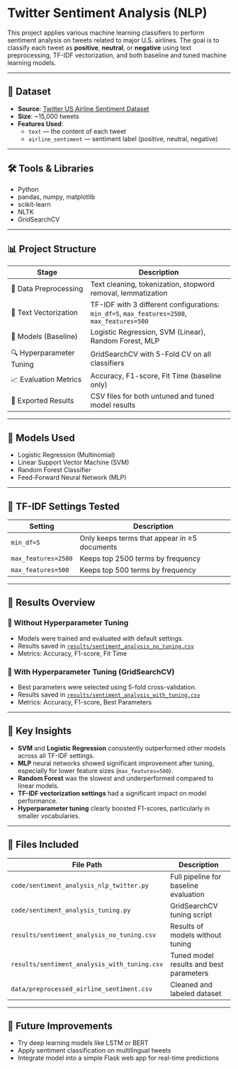 # Twitter Sentiment Analysis (NLP)

This project applies various machine learning classifiers to perform sentiment analysis on tweets related to major U.S. airlines. The goal is to classify each tweet as **positive**, **neutral**, or **negative** using text preprocessing, TF-IDF vectorization, and both baseline and tuned machine learning models.

---

## 📁 Dataset

- **Source**: [Twitter US Airline Sentiment Dataset](https://www.kaggle.com/crowdflower/twitter-airline-sentiment)
- **Size**: ~15,000 tweets
- **Features Used**: 
  - `text` — the content of each tweet  
  - `airline_sentiment` — sentiment label (positive, neutral, negative)

---

## 🛠️ Tools & Libraries

- Python 
- pandas, numpy, matplotlib 
- scikit-learn  
- NLTK  
- GridSearchCV  

---

## 📊 Project Structure

| Stage                          | Description                                      |
|-------------------------------|--------------------------------------------------|
| 🧹 Data Preprocessing          | Text cleaning, tokenization, stopword removal, lemmatization |
| 🔡 Text Vectorization          | TF-IDF with 3 different configurations:<br> `min_df=5`, `max_features=2500`, `max_features=500` |
| 🧠 Models (Baseline)           | Logistic Regression, SVM (Linear), Random Forest, MLP |
| 🔍 Hyperparameter Tuning       | GridSearchCV with 5-Fold CV on all classifiers |
| 📈 Evaluation Metrics          | Accuracy, F1-score, Fit Time (baseline only)    |
| 📁 Exported Results            | CSV files for both untuned and tuned model results |

---

## 🧪 Models Used

- Logistic Regression (Multinomial)
- Linear Support Vector Machine (SVM)
- Random Forest Classifier
- Feed-Forward Neural Network (MLP)

---

## 🧠 TF-IDF Settings Tested

| Setting             | Description                                  |
|---------------------|----------------------------------------------|
| `min_df=5`          | Only keeps terms that appear in ≥5 documents |
| `max_features=2500` | Keeps top 2500 terms by frequency            |
| `max_features=500`  | Keeps top 500 terms by frequency             |

---

## 🏁 Results Overview

### 🔹 Without Hyperparameter Tuning
- Models were trained and evaluated with default settings.
- Results saved in [`results/sentiment_analysis_no_tuning.csv`](/results/sentiment_analysis_no_tuning.csv)
- Metrics: Accuracy, F1-score, Fit Time

### 🔹 With Hyperparameter Tuning (GridSearchCV)
- Best parameters were selected using 5-fold cross-validation.
- Results saved in [`results/sentiment_analysis_with_tuning.csv`](/results/sentiment_analysis_with_tuning.csv)
- Metrics: Accuracy, F1-score, Best Parameters

---

## 📌 Key Insights

- **SVM** and **Logistic Regression** consistently outperformed other models across all TF-IDF settings.
- **MLP** neural networks showed significant improvement after tuning, especially for lower feature sizes (`max_features=500`).
- **Random Forest** was the slowest and underperformed compared to linear models.
- **TF-IDF vectorization settings** had a significant impact on model performance.
- **Hyperparameter tuning** clearly boosted F1-scores, particularly in smaller vocabularies.

---

## 📂 Files Included

| File Path                                   | Description                              |
|---------------------------------------------|------------------------------------------|
| `code/sentiment_analysis_nlp_twitter.py`    | Full pipeline for baseline evaluation    |
| `code/sentiment_analysis_tuning.py`         | GridSearchCV tuning script               |
| `results/sentiment_analysis_no_tuning.csv`  | Results of models without tuning         |
| `results/sentiment_analysis_with_tuning.csv`| Tuned model results and best parameters  |
| `data/preprocessed_airline_sentiment.csv`   | Cleaned and labeled dataset              |

---

## 🚀 Future Improvements

- Try deep learning models like LSTM or BERT  
- Apply sentiment classification on multilingual tweets  
- Integrate model into a simple Flask web app for real-time predictions  

 
